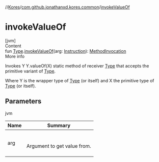 //[Kores](../index.md)/[com.github.jonathanxd.kores.common](index.md)/[invokeValueOf](invoke-value-of.md)



# invokeValueOf  
[jvm]  
Content  
fun [Type](https://docs.oracle.com/javase/8/docs/api/java/lang/reflect/Type.html).[invokeValueOf](invoke-value-of.md)(arg: [Instruction](../com.github.jonathanxd.kores/-instruction/index.md)): [MethodInvocation](../com.github.jonathanxd.kores.base/-method-invocation/index.md)  
More info  


Invokes Y Y.valueOf(X) static method of receiver [Type](https://docs.oracle.com/javase/8/docs/api/java/lang/reflect/Type.html) that accepts the primitive variant of [Type](https://docs.oracle.com/javase/8/docs/api/java/lang/reflect/Type.html).



Where Y is the wrapper type of [Type](https://docs.oracle.com/javase/8/docs/api/java/lang/reflect/Type.html) (or itself) and X the primitive type of [Type](https://docs.oracle.com/javase/8/docs/api/java/lang/reflect/Type.html) (or itself).



## Parameters  
  
jvm  
  
|  Name|  Summary| 
|---|---|
| <a name="com.github.jonathanxd.kores.common//invokeValueOf/java.lang.reflect.Type#com.github.jonathanxd.kores.Instruction/PointingToDeclaration/"></a>arg| <a name="com.github.jonathanxd.kores.common//invokeValueOf/java.lang.reflect.Type#com.github.jonathanxd.kores.Instruction/PointingToDeclaration/"></a><br><br>Argument to get value from.<br><br>
  
  



